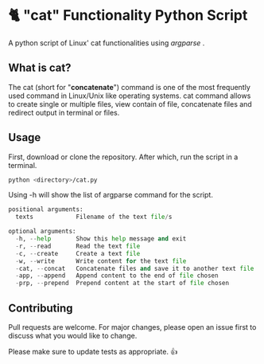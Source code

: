 # :cat2: "cat" Functionality Python Script
A python script of Linux' cat functionalities using  *argparse* . 

## What is cat?
The cat (short for "**concatenate**") command is one of the most frequently used command in Linux/Unix like operating systems.
cat command allows to create single or multiple files, view contain of file, concatenate files and redirect output in terminal or files.

## Usage
First, download or clone the repository. After which, run the script in a terminal.
```bash
python <directory>/cat.py
```
Using -h will show the list of argparse command for the script.
```python
positional arguments:
  texts            Filename of the text file/s

optional arguments:
  -h, --help       Show this help message and exit
  -r, --read       Read the text file
  -c, --create     Create a text file
  -w, --write      Write content for the text file
  -cat, --concat   Concatenate files and save it to another text file
  -app, --append   Append content to the end of file chosen
  -prp, --prepend  Prepend content at the start of file chosen
```

## Contributing
Pull requests are welcome. For major changes, please open an issue first to discuss what you would like to change.

Please make sure to update tests as appropriate. :+1:
